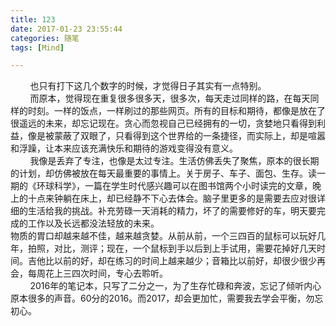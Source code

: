 ```yaml
---
title: 123
date: 2017-01-23 23:55:44
categories: 随笔
tags: [Mind]

---
```

        也只有打下这几个数字的时候，才觉得日子其实有一点特别。  
        而原本，觉得现在重复很多很多天，很多次，每天走过同样的路，在每天同样的时刻。一样的饭点，一样刷过的那些网页。所有的目标和期待，都像是放在了很遥远的未来，却忘记现在。贪心而忽视自己已经拥有的一切，贪婪地只看得到利益，像是被蒙蔽了双眼了，只看得到这个世界给的一条捷径，而实际上，却是喧嚣和浮躁，让本来应该充满快乐和期待的游戏变得没有意义。  
        我像是丢弃了专注，也像是太过专注。生活仿佛丢失了聚焦，原本的很长期的计划，却仿佛被放在每天最重要的事情上。关于房子、车子、面包、生存。读一期的《环球科学》，一篇在学生时代感兴趣可以在图书馆两个小时读完的文章，晚上的十点来钟躺在床上，却已经静不下心去体会。脑子里更多的是需要去应对很详细的生活给我的挑战。补充劳碌一天消耗的精力，坏了的需要修好的车，明天要完成的工作以及长远都没法轻放的未来。  
物质的胃口却越来越不佳，越来越贪婪。从前从前，一个三四百的鼠标可以玩好几年，拍照，对比，测评；现在，一个鼠标到手以后到上手试用，需要花掉好几天时间。吉他比以前的好，却在练习的时间上越来越少；音箱比以前好，却很少很少再会，每周花上三四次时间，专心去聆听。  
        2016年的笔记本，只写了二分之一，为了生存忙碌和奔波，忘记了倾听内心原本很多的声音。60分的2016。而2017，却会更加忙，需要我去学会平衡，勿忘初心。
<!-- more -->
